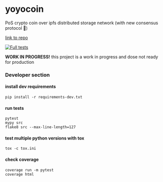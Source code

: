 # yoyocoin
PoS crypto coin over ipfs distributed storage network (with new consensus protocol 🙌)

[link to repo](https://github.com/yoyocoin/yoyocoin)

[![Full tests](https://github.com/yoyocoin/yoyocoin/actions/workflows/tests.yml/badge.svg?branch=main)](https://github.com/yoyocoin/yoyocoin/actions/workflows/tests.yml)

**WORK IN PROGRESS!** this project is a work in progress and dose not ready for production

### Developer section

#### install dev requirements
```shell script
pip install -r requirements-dev.txt
```

#### run tests
```shell script
pytest
mypy src
flake8 src --max-line-length=127
```

#### test multiple python versions with tox
```shell script
tox -c tox.ini
```

#### check coverage
```shell script
coverage run -m pytest
coverage html
```
